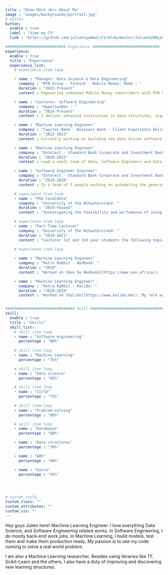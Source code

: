 ```yaml
---
title : "Know More <br> About Me"
image : "images/backgrounds/portrait.jpg"
# button
button:
  enable : true
  label : "View my CV"
  link : "https://github.com/juliennyambal/CV/blob/master/Julien%20Nyambal%20CV.pdf"

########################### Experience ##############################
experience:
  enable : true
  title : "Experience"
  experience_list:
    # experience item loop

    - name : "Manager: Data Science & Data Engineering"
      company : "MTN Group - Fintech - Mobile Money: Momo : "
      duration : "2023-Present"
      content : Empowering unbanked Mobile Money subscribers with MTN Mobile Money thrhough Loan products.

    - name : "Lecturer: Software Engineering"
      company : "HyperionDev : "
      duration : "2024-Present"
      content : I deliver advanced instruction in data structures, algorithms, and software engineering for industry professionals, teaching comprehensive courses on these topics. I also provide instruction in software engineering using Python and JavaScript and lead courses on Machine Learning Fundamentals for bootcamp students.

    - name : "Machine Learning Engineer"
      company : "Capitec Bank - Business Bank - Client Experience Delivery : "
      duration : "2022-2023"
      content : Currently working on building new data driven software for Business Bank.

    - name : "Machine Learning Engineer"
      company : "Entelect - Standard Bank Corporate and Investment Banking - Digital Insights: "
      duration : "2020-2022"
      content : Lead a small team of Data, Software Engineers and Data Scientists to build FX Tips. A data driven tool tips corporate clients to buy/sell Forex products. The project is a fully in production and has brought in some revenue (around $300000) that made it profitable in its first 6 months of launch. I wrote the very first lines of code to the project and orchestrated the different companents and pipelines needed for predicting propensity to buy or sell a forex product. Overall the Python project was surrounded by CI/CD, cloud, Tensorflow, Git Control-M.

    - name : "Software Engineer Engineer"
      company : "Entelect - Standard Bank Corporate and Investment Banking - Risk: "
      duration : "2019-2020"
      content : In a team of 3 people working on automating the generation of forex reports for Standard Bank Risk teams internal used. The initial report were done using a specialized licenced software that was expensive long term. The aim was to build in in-house version of that report generation. I was responsible to write the main backend codebase to hold all the logic. That would involve building the structure of the backend server and writing the different API endpoints for each use case. This Docker-based API project is in production and performs similar to the initial software bought for the purpose. 

    # experience item loop
    - name : "PhD Candidate"
      company : "University of the Witwatersrand: "
      duration : "2019-Paused"
      content : "Investigating the feasibility and perfomance of using Binary Neural Networks (BNN) on current benchmark tasks. The aim is to reduce the load of on GPU from arithmetic operations with huge matrices made of 32 or 64 floating point numbers."

    # experience item loop
    - name : "Part-Time Lecturer"
      company : "University of the Witwatersrand: "
      duration : "2019-2021"
      content : "Lecturer 1st and 2nd year students the following topics: Introduction to Programming Using C++ and Python, Data Structures and Algorithms and Computer Networks."
      
    # experience item loop

    - name : "Machine Learning Engineer"
      company : "Retro Rabbit - Nedbank: "
      duration : "2019"
      content : "Worked on [Avo by Nedbank](https://www.avo.africa/). I wrote the initial piece of code to do the customer segmentation logic to group the potential customers by spending habits. I was also very involved in the customer's experience improvement by collecting the data from the customer from both the app anf the different sources to propose better products."

    - name : "Machine Learning Engineer"
      company : "Retro Rabbit - Kalido: "
      duration : "2018-2019"
      content : "Worked on [Kalido](https://www.kalido.me/). My role was mainly to maintain and improve the different Machine Learning models for the systems on AWS Cloud. That was entailing reading new papers, A/B testing, custom dataset creation and training."


############################### Skill #################################
skill:
  enable : true
  title : "Skills"
  skill_list:
    # skill item loop
    - name : "Software engineering"
      percentage : "80%"
      
    # skill item loop
    - name : "Machine Learning"
      percentage : "75%"

    # skill item loop
    - name : "Data science"
      percentage : "85%"

    # skill item loop
    - name : "CI/CD"
      percentage : "75%"
      
    # skill item loop
    - name : "Problem-solving"
      percentage : "80%"

    # skill item loop
    - name : "Databases"
      percentage : "80%"

    - name : "Data structures"
      percentage : "70%"

    - name : "AWS"
      percentage : "60%"

    - name : "Azure"
      percentage : "55%"


      
      
# custom style
custom_class: "" 
custom_attributes: "" 
custom_css: ""
---
```


Hey guys Julien here! Machine Learning Engineer. I love everything Data Science, and Software Engineering related works. 
In Software Engineering, I do mostly back-end work jobs. In Machine Learning, I build models, test them and make them production ready.
My passion is to see my code running to solve a real world problem. 

I am also a Machine Learning researcher. Besides using libraries like TF, Scikit-Learn and the others, I also have a duty of improving and discovering new learning structures.